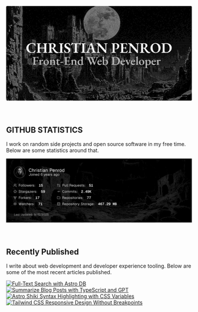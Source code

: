 
<picture>
  <source media="(prefers-color-scheme: dark)" srcset="assets/banner.dark.png?v=83c12228-7d66-45d7-8e0a-ecd893eade4b" width="843px" />
  <source media="(prefers-color-scheme: light)" srcset="assets/banner.light.png?v=83c12228-7d66-45d7-8e0a-ecd893eade4b" width="843px" />
  <img src="assets/banner.dark.png?v=83c12228-7d66-45d7-8e0a-ecd893eade4b" alt="Banner" width="843px" />
</picture>
<br />
<br />
<br />
<h2>GITHUB STATISTICS</h2>
<p>I work on random side projects and open source software in my free time. Below are some statistics around that.</p>
<picture>
  <source media="(prefers-color-scheme: dark)" srcset="assets/statistics.dark.png?v=83c12228-7d66-45d7-8e0a-ecd893eade4b" width="843px" />
  <source media="(prefers-color-scheme: light)" srcset="assets/statistics.light.png?v=83c12228-7d66-45d7-8e0a-ecd893eade4b" width="843px" />
  <img src="assets/statistics.dark.png?v=83c12228-7d66-45d7-8e0a-ecd893eade4b" alt="Github Statistics" width="843px" />
</picture>
<br />
<br />
<br />
<h2>Recently Published</h2>
<p>I write about web development and developer experience tooling. Below are some of the most recent articles published.</p>
<a href="https://christianpenrod.com/blog/full-text-search-with-astro-db"><img src="https://christianpenrod.com/blog/full-text-search-with-astro-db.png?v=83c12228-7d66-45d7-8e0a-ecd893eade4b" alt="Full-Text Search with Astro DB" width="421px" /></a>
<a href="https://christianpenrod.com/blog/summarize-blog-posts-with-typescript-and-gpt"><img src="https://christianpenrod.com/blog/summarize-blog-posts-with-typescript-and-gpt.png?v=83c12228-7d66-45d7-8e0a-ecd893eade4b" alt="Summarize Blog Posts with TypeScript and GPT" width="421px" /></a>
<a href="https://christianpenrod.com/blog/astro-shiki-syntax-highlighting-with-css-variables"><img src="https://christianpenrod.com/blog/astro-shiki-syntax-highlighting-with-css-variables.png?v=83c12228-7d66-45d7-8e0a-ecd893eade4b" alt="Astro Shiki Syntax Highlighting with CSS Variables" width="421px" /></a>
<a href="https://christianpenrod.com/blog/tailwindcss-responsive-design-without-breakpoints"><img src="https://christianpenrod.com/blog/tailwindcss-responsive-design-without-breakpoints.png?v=83c12228-7d66-45d7-8e0a-ecd893eade4b" alt="Tailwind CSS Responsive Design Without Breakpoints" width="421px" /></a>

